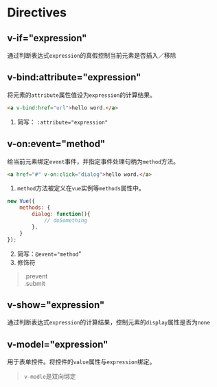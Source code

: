 # Directives

## v-if="expression"
通过判断表达式`expression`的真假控制当前元素是否插入／移除

## v-bind:attribute="expression"
将元素的`attribute`属性值设为`expression`的计算结果。

```html
<a v-bind:href="url">hello word.</a>
```
1. 简写： `:attribute="expression"`

## v-on:event="method"
给当前元素绑定`event`事件，并指定事件处理句柄为`method`方法。

```html
<a href="#" v-on:click="dialog">hello word.</a>
```
1. `method`方法被定义在`vue`实例等`methods`属性中。

```js
new Vue({
	methods: {
		dialog: function(){
			// doSomething
		},
	}
});
```
2. 简写：`@event="method`"
3. 修饰符

> .prevent  
> .submit

## v-show="expression"
通过判断表达式`expression`的计算结果，控制元素的`display`属性是否为`none`

## v-model="expression"
用于表单控件。将控件的`value`属性与`expression`绑定。
> `v-modle`是双向绑定